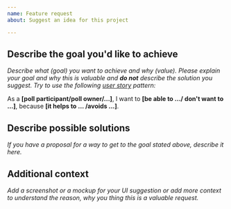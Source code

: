```yaml
---
name: Feature request
about: Suggest an idea for this project

---
```


## Describe the goal you'd like to achieve
*Describe what (goal) you want to achieve and why (value). Please explain your goal and why this is valuable and **do not** describe the solution you suggest. Try to use the following [user story](https://en.wikipedia.org/wiki/User_story) pattern:*

As a **[poll participant/poll owner/...]**, I want to **[be able to .../ don't want to ...]**, because **[it helps to ... /avoids ...]**.

## Describe possible solutions
*If you have a proposal for a way to get to the goal stated above, describe it here.*

## Additional context
*Add a screenshot or a mockup for your UI suggestion or add more context to understand the reason, why you thing this is a valuable request.*
